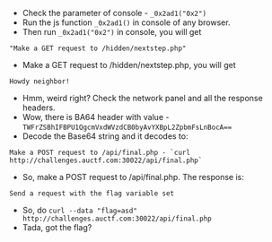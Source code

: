 
* Check the parameter of console - `_0x2ad1("0x2")`
* Run the js function `_0x2ad1()` in console of any browser.
* Then run `_0x2ad1("0x2")` in console, you will get
```
"Make a GET request to /hidden/nextstep.php"
```
* Make a GET request to /hidden/nextstep.php, you will get 
```
Howdy neighbor!
```
* Hmm, weird right? Check the network panel and all the response headers.
* Wow, there is BA64 header with value - `TWFrZSBhIFBPU1QgcmVxdWVzdCB0byAvYXBpL2ZpbmFsLnBocA==`
* Decode the Base64 string and it decodes to:
```
Make a POST request to /api/final.php - `curl http://challenges.auctf.com:30022/api/final.php`
```
* So, make a POST request to /api/final.php. The response is:
```
Send a request with the flag variable set 
```
* So, do `curl --data "flag=asd" http://challenges.auctf.com:30022/api/final.php`
* Tada, got the flag?